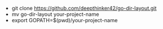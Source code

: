 - git clone https://github.com/deepthinker42/go-dir-layout.git
- mv go-dir-layout your-project-name
- export GOPATH=$(pwd)/your-project-name

